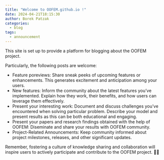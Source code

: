 ```yaml
---
title: "Welcome to OOFEM.github.io !"
date: 2024-04-21T18:15:30
author: Borek Patzak
categories:
  - blog
tags:
  - announcement
---
```

This site is set up to provide a platform for blogging about the OOFEM project. 

Particularly, the following posts are welcome:
* Feature poreviews: Share sneak peeks of upcoming features or enhancements. This generates excitement and anticipation among your users.
* New features: Inform the community about the latest features you’ve implemented. Explain how they work, their benefits, and how users can leverage them effectively.
* Present your interesting work: Document and discuss challenges you’ve encountered when solving particular problem. Describe your model and present results as this can be
  both educational and engaging.
* Present your papers and research findings obtained with the help of OOFEM: Diseminate and share your results with OOFEM community.
* Project-Related Announcements: Keep community informed about project milestones, releases, and other significant updates.

Remember, fostering a culture of knowledge sharing and collaboration will inspire users to actively participate and contribute to the OOFEM project. 🌟📝

